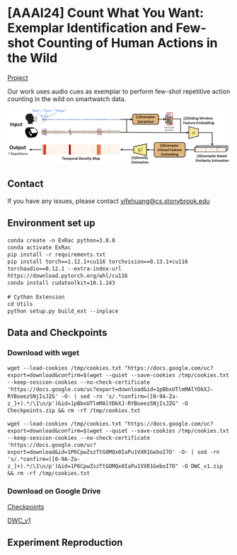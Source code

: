 # **[AAAI24] Count What You Want: Exemplar Identification and Few-shot Counting of Human Actions in the Wild**

[Project](https://yifehuang97.github.io/ExRAC.github.io/)

Our work uses audio cues as exemplar to perform few-shot repetitive action counting in the wild on smartwatch data.

![Teaser](./Img/teaser.jpg)

## Contact
If you have any issues, please contact yifehuang@cs.stonybrook.edu

## Environment set up
```
conda create -n ExRac python=3.8.8
conda activate ExRac
pip install -r requirements.txt
pip install torch==1.12.1+cu116 torchvision==0.13.1+cu116 torchaudio==0.12.1 --extra-index-url https://download.pytorch.org/whl/cu116
conda install cudatoolkit=10.1.243

# Cython Extension
cd Utils
python setup.py build_ext --inplace
```

## Data and Checkpoints

### Download with wget
```
wget --load-cookies /tmp/cookies.txt "https://docs.google.com/uc?export=download&confirm=$(wget --quiet --save-cookies /tmp/cookies.txt --keep-session-cookies --no-check-certificate 'https://docs.google.com/uc?export=download&id=1pBbxUTlmMAlYDkXJ-RYBoeezSNjIsJZG' -O- | sed -rn 's/.*confirm=([0-9A-Za-z_]+).*/\1\n/p')&id=1pBbxUTlmMAlYDkXJ-RYBoeezSNjIsJZG" -O Checkpoints.zip && rm -rf /tmp/cookies.txt
```

```
wget --load-cookies /tmp/cookies.txt "https://docs.google.com/uc?export=download&confirm=$(wget --quiet --save-cookies /tmp/cookies.txt --keep-session-cookies --no-check-certificate 'https://docs.google.com/uc?export=download&id=1P6CpwZszTtGOMQx0IaPu1VXR1GeboI7O' -O- | sed -rn 's/.*confirm=([0-9A-Za-z_]+).*/\1\n/p')&id=1P6CpwZszTtGOMQx0IaPu1VXR1GeboI7O" -O DWC_v1.zip && rm -rf /tmp/cookies.txt
```

### Download on Google Drive

[Checkpoints](https://drive.google.com/file/d/1pBbxUTlmMAlYDkXJ-RYBoeezSNjIsJZG/view?usp=drive_link)

[DWC_v1](https://drive.google.com/file/d/1P6CpwZszTtGOMQx0IaPu1VXR1GeboI7O/view?usp=drive_link)
## Experiment Reproduction


